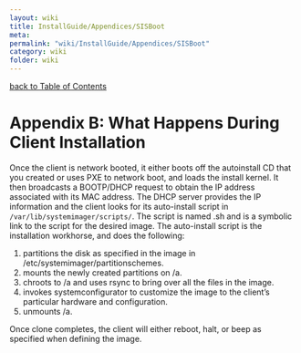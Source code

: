 ```yaml
---
layout: wiki
title: InstallGuide/Appendices/SISBoot
meta: 
permalink: "wiki/InstallGuide/Appendices/SISBoot"
category: wiki
folder: wiki
---
```

<!-- Name: InstallGuide/Appendices/SISBoot -->
<!-- Version: 1 -->
<!-- Author: jparpail -->
[back to Table of Contents](wiki/InstallGuide)

# Appendix B: What Happens During Client Installation

Once the client is network booted, it either boots off the autoinstall CD that you created or uses PXE to network boot, and loads the install kernel. It then broadcasts a BOOTP/DHCP request to obtain the IP address associated with its MAC address. The DHCP server provides the IP information and the client looks for its auto-install script in `/var/lib/systemimager/scripts/`. The script is named <nodename>.sh and is a symbolic link to the script for the desired image. The auto-install script is the installation workhorse, and does the following:
 1. partitions the disk as specified in the image in <imagedir>/etc/systemimager/partitionschemes.
 1. mounts the newly created partitions on /a.
 1. chroots to /a and uses rsync to bring over all the files in the image.
 1. invokes systemconfigurator to customize the image to the client’s particular hardware and configuration.
 1. unmounts /a.

Once clone completes, the client will either reboot, halt, or beep as specified when defining the image.
